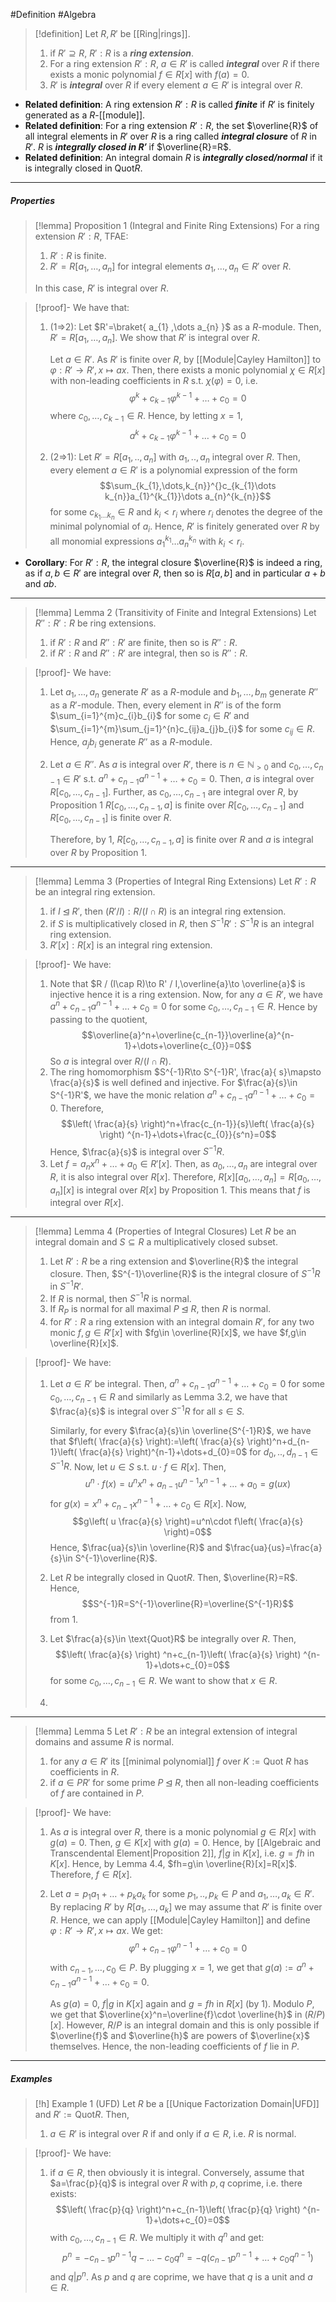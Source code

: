 #Definition #Algebra 

> [!definition]
> Let $R,R'$ be [[Ring|rings]].
> 1. if $R'\supseteq R$, $R':R$ is a ***ring extension***.
> 2. For a ring extension $R':R$, $a\in R'$ is called ***integral*** over $R$ if there exists a monic polynomial $f\in R[x]$ with $f(a)=0$.
> 3. $R'$ is ***integral*** over $R$ if every element $a\in R'$ is integral over $R$.
- **Related definition**: A ring extension $R':R$ is called ***finite*** if $R'$ is finitely generated as a $R$-[[module]].
- **Related definition**: For a ring extension $R':R$, the set $\overline{R}$ of all integral elements in $R'$ over $R$ is a ring called ***integral closure*** of $R$ in $R'$. $R$ is ***integrally closed in $R'$***  if $\overline{R}=R$.
- **Related definition**: An integral domain $R$ is ***integrally closed/normal*** if it is integrally closed in $\text{Quot}R$.
---
##### Properties
> [!lemma] Proposition 1 (Integral and Finite Ring Extensions)
> For a ring extension $R':R$, TFAE:
> 1. $R':R$ is finite.
> 2. $R'=R[a_{1},\dots,a_{n}]$ for integral elements $a_{1},\dots,a_{n}\in R'$ over $R$.
>    
> In this case, $R'$ is integral over $R$.

> [!proof]-
> We have that:
> 1. (1=>2): Let $R'=\braket{ a_{1} ,\dots a_{n}  }$ as a $R$-module. Then, $R'=R[a_{1},\dots,a_{n}]$. We show that $R'$ is integral over $R$. 
>    
>    Let $a\in R'$. As $R'$ is finite over $R$, by [[Module|Cayley Hamilton]] to $\varphi:R'\to R',x \mapsto ax$. Then, there exists a monic polynomial $\chi\in R[x]$ with non-leading coefficients in $R$ s.t. $\chi(\varphi)=0$, i.e. $$\varphi^k+c_{k-1}\varphi^{k-1}+\dots+c_{0}=0$$where $c_{0},\dots,c_{k-1}\in R$. Hence, by letting $x=1$, $$a^k+c_{k-1}\varphi^{k-1}+\dots+c_{0}=0$$
>  2. (2=>1): Let $R'=R[a_{1},..,a_{n}]$ with $a_{1},..,a_{n}$ integral over $R$. Then, every element $a\in R'$ is a polynomial expression of the form $$\sum_{k_{1},\dots,k_{n}}^{}c_{k_{1}\dots k_{n}}a_{1}^{k_{1}}\dots a_{n}^{k_{n}}$$for some $c_{k_{1}\dots k_{n}}\in R$ and $k_{i}<r_{i}$ where $r_{i}$ denotes the degree of the minimal polynomial of $a_{i}$. Hence, $R'$ is finitely generated over $R$ by all monomial expressions $a_{1}^{k_{1}}\dots a_{n}^{k_{n}}$ with $k_{i}<r_{i}$. 
- **Corollary**: For $R':R$, the integral closure $\overline{R}$ is indeed a ring, as if $a,b\in R'$ are integral over $R$, then so is $R[a,b]$ and in particular $a+b$ and $ab$.
---
> [!lemma] Lemma 2 (Transitivity of Finite and Integral Extensions)
> Let $R'':R':R$ be ring extensions.
> 1. if $R':R$ and $R'':R'$ are finite, then so is $R'':R$.
> 2. if $R':R$ and $R'':R'$ are integral, then so is $R'':R$.

> [!proof]-
> We have:
> 1. Let $a_{1},\dots,a_{n}$ generate $R'$ as a $R$-module and $b_{1},\dots,b_{m}$ generate $R''$ as a $R'$-module. Then, every element in $R''$ is of the form $\sum_{i=1}^{m}c_{i}b_{i}$ for some $c_{i}\in R'$ and $\sum_{i=1}^{m}\sum_{j=1}^{n}c_{ij}a_{j}b_{i}$ for some $c_{ij}\in R$. Hence, $a_{j}b_{i}$ generate $R''$ as a $R$-module.
> 2. Let $a\in R''$. As $a$ is integral over $R'$, there is $n\in \mathbb{N}_{> 0}$ and $c_{0},\dots,c_{n-1}\in R'$ s.t. $a^n+c_{n-1}a^{n-1}+\dots+c_{0}=0$. Then, $a$ is integral over $R[c_{0},\dots,c_{n-1}]$. Further, as $c_{0},\dots,c_{n-1}$ are integral over $R$, by Proposition 1 $R[c_{0},\dots,c_{n-1},a]$ is finite over $R[c_{0},\dots,c_{n-1}]$ and $R[c_{0},\dots,c_{n-1}]$ is finite over $R$. 
>    
>    Therefore, by 1, $R[c_{0},\dots,c_{n-1},a]$ is finite over $R$ and $a$ is integral over $R$ by Proposition 1. 
---
> [!lemma] Lemma 3 (Properties of Integral Ring Extensions)
> Let $R':R$ be an integral ring extension.
> 1. if $I\unlhd R'$, then $(R' /I):R/(I\cap R)$ is an integral ring extension.
> 2. if $S$ is multiplicatively closed in $R$, then $S^{-1}R': S^{-1}R$ is an integral ring extension.
> 3. $R'[x]:R[x]$ is an integral ring extension.


> [!proof]-
> We have:
> 1. Note that $R / (I\cap R)\to R'  / I,\overline{a}\to \overline{a}$ is injective hence it is a ring extension. Now, for any $a\in R'$, we have $a^n+c_{n-1}a^{n-1}+\dots+c_{0}=0$ for some $c_{0},\dots,c_{n-1}\in R$. Hence by passing to the quotient, $$\overline{a}^n+\overline{c_{n-1}}\overline{a}^{n-1}+\dots+\overline{c_{0}}=0$$So $a$ is integral over $R / (I\cap R)$.
> 2. The ring homomorphism $S^{-1}R\to S^{-1}R', \frac{a}{ s}\mapsto \frac{a}{s}$ is well defined and injective. For $\frac{a}{s}\in S^{-1}R'$, we have the monic relation $a^n+c_{n-1}a^{n-1}+\dots+c_{0}=0$. Therefore, $$\left( \frac{a}{s} \right)^n+\frac{c_{n-1}}{s}\left( \frac{a}{s} \right) ^{n-1}+\dots+\frac{c_{0}}{s^n}=0$$Hence, $\frac{a}{s}$ is integral over $S^{-1}R$.
> 3. Let $f=a_{n}x^n+\dots+a_{0}\in R'[x]$. Then, as $a_{0},\dots,a_{n}$ are integral over $R$, it is also integral over $R[x]$. Therefore, $R[x][a_{0},\dots,a_{n}]=R[a_{0},\dots,a_{n}][x]$ is integral over $R[x]$ by Proposition 1. This means that $f$ is integral over $R[x]$. 
---
> [!lemma] Lemma 4 (Properties of Integral Closures)
> Let $R$ be an integral domain and $S\subseteq R$ a multiplicatively closed subset. 
> 1. Let $R':R$ be a ring extension and $\overline{R}$ the integral closure. Then, $S^{-1}\overline{R}$ is the integral closure of $S^{-1}R$ in $S^{-1}R'$. 
> 2. If $R$ is normal, then $S^{-1}R$ is normal.
> 3. If $R_{P}$ is normal for all maximal $P\unlhd R$, then $R$ is normal.
> 4. for $R':R$ a ring extension with an integral domain $R'$, for any two monic $f,g\in R'[x]$ with $fg\in \overline{R}[x]$, we have $f,g\in \overline{R}[x]$.

> [!proof]-
> We have:
> 1. Let $a\in R'$ be integral. Then, $a^n+c_{n-1}a^{n-1}+\dots+c_{0}=0$ for some $c_{0},\dots,c_{n-1}\in R$ and similarly as Lemma 3.2, we have that $\frac{a}{s}$ is integral over $S^{-1}R$ for all $s\in S$. 
>    
>    Similarly, for every $\frac{a}{s}\in \overline{S^{-1}R}$, we have that $f\left( \frac{a}{s} \right):=\left( \frac{a}{s} \right)^n+d_{n-1}\left( \frac{a}{s} \right)^{n-1}+\dots+d_{0}=0$ for $d_{0},..,d_{n-1}\in S^{-1}R$. Now, let $u\in S$ s.t. $u\cdot f\in R[x]$. Then, $$u^n\cdot f(x)=u^nx^n+a_{n-1} u^{n-1}x^{ n-1}+\dots+a_{0}=g(ux)$$for $g(x)=x^n+c_{n-1}x^{n-1}+\dots+c_{0}\in R[x]$. Now, $$g\left(  u \frac{a}{s} \right)=u^n\cdot f\left( \frac{a}{s} \right)=0$$Hence, $\frac{ua}{s}\in \overline{R}$ and $\frac{ua}{us}=\frac{a}{s}\in S^{-1}\overline{R}$.
> 2. Let $R$ be integrally closed in $\text{Quot}R$. Then, $\overline{R}=R$. Hence, $$S^{-1}R=S^{-1}\overline{R}=\overline{S^{-1}R}$$from 1. 
> 3. Let $\frac{a}{s}\in \text{Quot}R$ be integrally over $R$. Then, $$\left( \frac{a}{s} \right) ^n+c_{n-1}\left( \frac{a}{s} \right) ^{n-1}+\dots+c_{0}=0$$for some $c_{0},\dots,c_{n-1}\in R$. We want to show that $x\in R$. 
> 4. 
---
> [!lemma] Lemma 5
> Let $R':R$ be an integral extension of integral domains and assume $R$ is normal.
> 1. for any $a\in R'$ its [[minimal polynomial]] $f$ over $K:=\text{Quot }R$ has coefficients in $R$.
> 2. if $a\in PR'$ for some prime $P\unlhd R$, then all non-leading coefficients of $f$ are contained in $P$.

> [!proof]-
> We have:
> 1. As $a$ is integral over $R$, there is a monic polynomial $g\in R[x]$ with $g(a)=0$. Then, $g\in K[x]$ with $g(a)=0$. Hence, by [[Algebraic and Transcendental Element|Proposition 2]], $f|g$ in $K[x]$, i.e. $g=fh$ in $K[x]$. Hence, by Lemma 4.4, $fh=g\in \overline{R}[x]=R[x]$. Therefore, $f\in R[x]$. 
> 2. Let $a=p_{1}a_{1}+\dots+p_{k}a_{k}$ for some $p_{1},..,p_{k}\in P$ and $a_{1},\dots,a_{k}\in R'$. By replacing $R'$ by $R[a_{1},\dots,a_{k}]$ we may assume that $R'$ is finite over $R$. Hence, we can apply [[Module|Cayley Hamilton]] and define $\varphi:R'\to R',x\mapsto ax$. We get: $$\varphi^n+c_{n-1}\varphi^{n-1}+\dots+c_{0}=0$$with $c_{n-1},\dots,c_{0}\in P$. By plugging $x=1$, we get that $g(a):=a^n+c_{n-1}a^{n-1}+\dots+c_{0}=0$. 
>    
>    As $g(a)=0$, $f|g$ in $K[x]$ again and $g=fh$ in $R[x]$ (by 1). Modulo $P$, we get that $\overline{x}^n=\overline{f}\cdot \overline{h}$ in $(R / P)[x]$. However, $R / P$ is an integral domain and this is only possible if $\overline{f}$ and $\overline{h}$ are powers of $\overline{x}$ themselves. Hence, the non-leading coefficients of $f$ lie in $P$.

---
##### Examples
> [!h] Example 1 (UFD)
> Let $R$ be a [[Unique Factorization Domain|UFD]] and $R':=\text{Quot}R$. Then, 
> 1. $a\in R'$ is integral over $R$ if and only if $a\in R$, i.e. $R$ is normal.

> [!proof]-
> We have:
> 1. if $a\in R$, then obviously it is integral. Conversely, assume that $a=\frac{p}{q}$ is integral over $R$ with $p,q$ coprime, i.e. there exists: $$\left( \frac{p}{q} \right)^n+c_{n-1}\left( \frac{p}{q} \right) ^{n-1}+\dots+c_{0}=0$$with $c_{0},\dots,c_{n-1}\in R$. We multiply it with $q^n$ and get: $$p^n=-c_{n-1}p^{n-1}q-\dots-c_{0}q^n=-q(c_{n-1}p^{n-1}+\dots+c_{0}q^{n-1})$$and $q|p^n$. As $p$ and $q$ are coprime, we have that $q$ is a unit and $a\in R$.